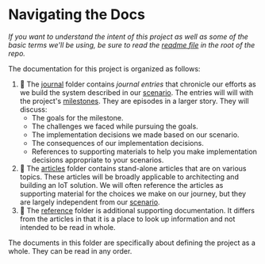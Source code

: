 # Navigating the Docs

_If you want to understand the intent of this project as well as some of the basic terms we'll be using, be sure to read the [readme file](../README.md) in the root of the repo._

The documentation for this project is organized as follows:

1. :notebook: The [journal](journal) folder contains _journal entries_ that chronicle our efforts as we build the system described in our [scenario][]. The entries will will with the project's [milestones][]. They are episodes in a larger story.
They will discuss:
    - The goals for the milestone.
    - The challenges we faced while pursuing the goals.
    - The implementation decisions we made based on our scenario.
    - The consequences of our implementation decisions.
    - References to supporting materials to help you make implementation
    decisions appropriate to your scenarios.
1. :newspaper: The [articles](articles) folder contains stand-alone articles that are on various topics. These articles will be broadly applicable to architecting and building an IoT solution. We will often reference the articles as supporting material for the choices we make on our journey, but they are largely independent from our [scenario][].
1. :blue_book: The [reference](reference) folder is additional supporting documentation. It differs from the articles in that it is a place to look up information and not intended to be read in whole.

The documents in this folder are specifically about defining the project as a whole. They can be read in any order.

[scenario]: journal/00-introducing-the-journey.md
[milestones]: https://github.com/mspnp/iot-journey/milestones
